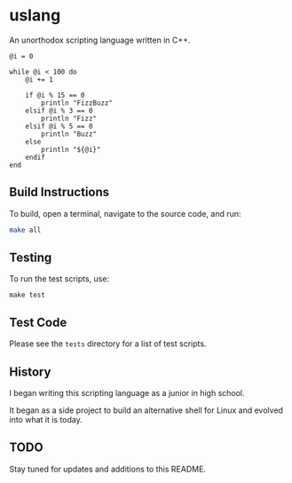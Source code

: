 # uslang

An unorthodox scripting language written in C++.

```uslang
@i = 0

while @i < 100 do
    @i += 1
    
    if @i % 15 == 0
        println "FizzBuzz"
    elsif @i % 3 == 0
        println "Fizz"
    elsif @i % 5 == 0
        println "Buzz"
    else
        println "${@i}"
    endif
end
```

## Build Instructions

To build, open a terminal, navigate to the source code, and run:

```bash
make all
```

## Testing

To run the test scripts, use:
```shell
make test
```

## Test Code

Please see the `tests` directory for a list of test scripts.

## History

I began writing this scripting language as a junior in high school.

It began as a side project to build an alternative shell for Linux and evolved into what it is today.

## TODO

Stay tuned for updates and additions to this README.